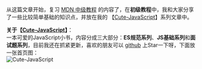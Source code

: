 从这篇文章开始，复习 [MDN 中级教程](https://developer.mozilla.org/zh-CN/docs/Web/JavaScript/Guide/Working_with_Objects) 的内容了，在**初级教程**中，我和大家分享了一些比较简单基础的知识点，并放在我的 【[Cute-JavaScript](http://js.pingan8787.com)】系列文章中。  

**关于【[Cute-JavaScript](http://js.pingan8787.com)】**：  
一本可爱的JavaScript小书，内容分成三大部分：**ES规范系列**、**JS基础系列**和**面试题系列**，目前我还在抓紧更新，喜欢的朋友可以 [github](https://github.com/pingan8787/Leo-JavaScript/tree/master/Cute-JavaScript) 上Star一下呀，下面放一张首页图：   
![Cute-JavaScript](http://images.pingan8787.com/Cute-JavaScript.png)